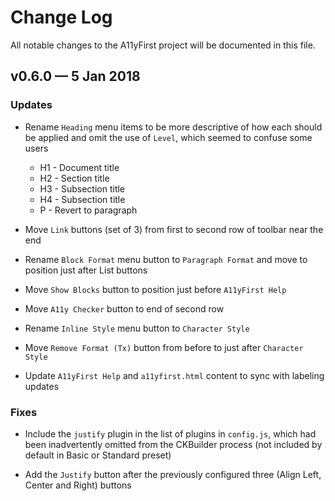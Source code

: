 # Change Log

All notable changes to the A11yFirst project will be documented in this file.

## v0.6.0 — 5 Jan 2018

### Updates

* Rename `Heading` menu items to be more descriptive of how each should be applied
  and omit the use of `Level`, which seemed to confuse some users

  * H1 - Document title
  * H2 - Section title
  * H3 - Subsection title
  * H4 - Subsection title
  * P - Revert to paragraph

* Move `Link` buttons (set of 3) from first to second row of toolbar near the end

* Rename `Block Format` menu button to `Paragraph Format` and move to position just
  after List buttons

* Move `Show Blocks` button to position just before `A11yFirst Help`

* Move `A11y Checker` button to end of second row

* Rename `Inline Style` menu button to `Character Style`

* Move `Remove Format (Tx)` button from before to just after `Character Style`

* Update `A11yFirst Help` and `a11yfirst.html` content to sync with labeling updates

### Fixes

* Include the `justify` plugin in the list of plugins in `config.js`, which had been
  inadvertently omitted from the CKBuilder process (not included by default in Basic
  or Standard preset)

* Add the `Justify` button after the previously configured three (Align Left, Center
  and Right) buttons
